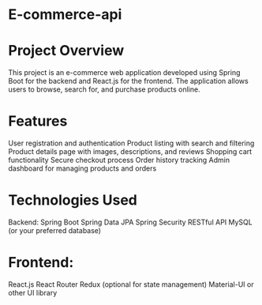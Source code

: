 # E-commerce-api
# Project Overview
This project is an e-commerce web application developed using Spring Boot for the backend and React.js for the frontend. The application allows users to browse, search for, and purchase products online.

# Features
User registration and authentication
Product listing with search and filtering
Product details page with images, descriptions, and reviews
Shopping cart functionality
Secure checkout process
Order history tracking
Admin dashboard for managing products and orders

# Technologies Used
Backend:
Spring Boot
Spring Data JPA
Spring Security
RESTful API
MySQL (or your preferred database)

# Frontend:
React.js
React Router
Redux (optional for state management)
Material-UI or other UI library
